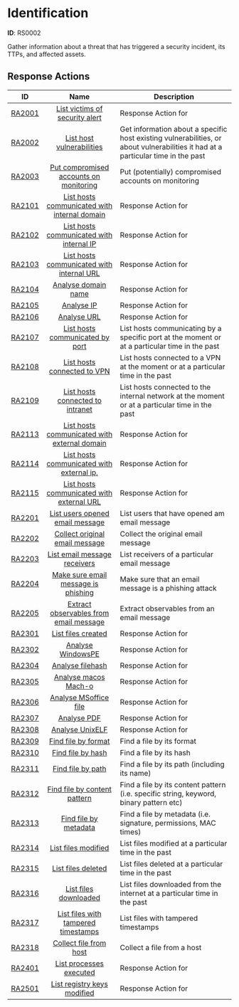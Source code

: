 # Identification 

**ID**: RS0002

Gather information about a threat that has triggered a security incident, its TTPs, and affected assets.
## Response Actions

| ID    | Name     | Description |
|:-----:|:--------:|-------------|
| [RA2001](../Response_Actions/RA_2001_list_victims_of_security_alert.md) | [List victims of security alert](../Response_Actions/RA_2001_list_victims_of_security_alert.md) | Response Action for |
| [RA2002](../Response_Actions/RA_2002_list_host_vulnerabilities.md) | [List host vulnerabilities](../Response_Actions/RA_2002_list_host_vulnerabilities.md) | Get information about a specific host existing vulnerabilities, or about vulnerabilities it had at a particular time in the past |
| [RA2003](../Response_Actions/RA_2003_put_compromised_accounts_on_monitoring.md) | [Put compromised accounts on monitoring](../Response_Actions/RA_2003_put_compromised_accounts_on_monitoring.md) | Put (potentially) compromised accounts on monitoring |
| [RA2101](../Response_Actions/RA_2101_list_hosts_communicated_with_internal_domain.md) | [List hosts communicated with internal domain](../Response_Actions/RA_2101_list_hosts_communicated_with_internal_domain.md) | Response Action for |
| [RA2102](../Response_Actions/RA_2102_list_hosts_communicated_with_internal_ip.md) | [List hosts communicated with internal IP](../Response_Actions/RA_2102_list_hosts_communicated_with_internal_ip.md) | Response Action for |
| [RA2103](../Response_Actions/RA_2103_list_hosts_communicated_with_internal_url.md) | [List hosts communicated with internal URL](../Response_Actions/RA_2103_list_hosts_communicated_with_internal_url.md) | Response Action for |
| [RA2104](../Response_Actions/RA_2104_analyse_domain_name.md) | [Analyse domain name](../Response_Actions/RA_2104_analyse_domain_name.md) | Response Action for |
| [RA2105](../Response_Actions/RA_2105_analyse_ip.md) | [Analyse IP](../Response_Actions/RA_2105_analyse_ip.md) | Response Action for |
| [RA2106](../Response_Actions/RA_2106_analyse_uri.md) | [Analyse URL](../Response_Actions/RA_2106_analyse_uri.md) | Response Action for |
| [RA2107](../Response_Actions/RA_2107_list_hosts_communicated_by_port.md) | [List hosts communicated by port](../Response_Actions/RA_2107_list_hosts_communicated_by_port.md) | List hosts communicating by a specific port at the moment or at a particular time in the past |
| [RA2108](../Response_Actions/RA_2108_list_hosts_connected_to_vpn.md) | [List hosts connected to VPN](../Response_Actions/RA_2108_list_hosts_connected_to_vpn.md) | List hosts connected to a VPN at the moment or at a particular time in the past |
| [RA2109](../Response_Actions/RA_2109_list_hosts_connected_to_intranet.md) | [List hosts connected to intranet](../Response_Actions/RA_2109_list_hosts_connected_to_intranet.md) | List hosts connected to the internal network at the moment or at a particular time in the past |
| [RA2113](../Response_Actions/RA_2113_list_hosts_communicated_with_external_domain.md) | [List hosts communicated with external domain](../Response_Actions/RA_2113_list_hosts_communicated_with_external_domain.md) | Response Action for |
| [RA2114](../Response_Actions/RA_2114_list_hosts_communicated_with_external_ip.md) | [List hosts communicated with external ip.](../Response_Actions/RA_2114_list_hosts_communicated_with_external_ip.md) | Response Action for |
| [RA2115](../Response_Actions/RA_2115_list_hosts_communicated_with_external_url.md) | [List hosts communicated with external URL](../Response_Actions/RA_2115_list_hosts_communicated_with_external_url.md) | Response Action for |
| [RA2201](../Response_Actions/RA_2201_list_users_opened_email_message.md) | [List users opened email message](../Response_Actions/RA_2201_list_users_opened_email_message.md) | List users that have opened am email message |
| [RA2202](../Response_Actions/RA_2202_collect_original_email_message.md) | [Collect original email message](../Response_Actions/RA_2202_collect_original_email_message.md) | Collect the original email message |
| [RA2203](../Response_Actions/RA_2203_list_email_message_receivers.md) | [List email message receivers](../Response_Actions/RA_2203_list_email_message_receivers.md) | List receivers of a particular email message |
| [RA2204](../Response_Actions/RA_2204_make_sure_email_message_is_phishing.md) | [Make sure email message is phishing](../Response_Actions/RA_2204_make_sure_email_message_is_phishing.md) | Make sure that an email message is a phishing attack |
| [RA2205](../Response_Actions/RA_2205_extract_observables_from_email_message.md) | [Extract observables from email message](../Response_Actions/RA_2205_extract_observables_from_email_message.md) | Extract observables from an email message |
| [RA2301](../Response_Actions/RA_2301_list_files_created.md) | [List files created](../Response_Actions/RA_2301_list_files_created.md) | Response Action for |
| [RA2302](../Response_Actions/RA_2302_analyse_windows_pe.md) | [Analyse WindowsPE](../Response_Actions/RA_2302_analyse_windows_pe.md) | Response Action for |
| [RA2304](../Response_Actions/RA_2304_analyse_filehash.md) | [Analyse filehash](../Response_Actions/RA_2304_analyse_filehash.md) | Response Action for |
| [RA2305](../Response_Actions/RA_2305_analyse_macos_macho.md) | [Analyse macos Mach-o](../Response_Actions/RA_2305_analyse_macos_macho.md) | Response Action for |
| [RA2306](../Response_Actions/RA_2306_analyse_ms_office_file.md) | [Analyse MSoffice file](../Response_Actions/RA_2306_analyse_ms_office_file.md) | Response Action for |
| [RA2307](../Response_Actions/RA_2307_analyse_pdf.md) | [Analyse PDF](../Response_Actions/RA_2307_analyse_pdf.md) | Response Action for |
| [RA2308](../Response_Actions/RA_2308_analyse_unix_elf.md) | [Analyse UnixELF](../Response_Actions/RA_2308_analyse_unix_elf.md) | Response Action for |
| [RA2309](../Response_Actions/RA_2309_find_file_by_format.md) | [Find file by format](../Response_Actions/RA_2309_find_file_by_format.md) | Find a file by its format |
| [RA2310](../Response_Actions/RA_2310_find_file_by_hash.md) | [Find file by hash](../Response_Actions/RA_2310_find_file_by_hash.md) | Find a file by its hash |
| [RA2311](../Response_Actions/RA_2311_find_file_by_path.md) | [Find file by path](../Response_Actions/RA_2311_find_file_by_path.md) | Find a file by its path (including its name) |
| [RA2312](../Response_Actions/RA_2312_find_file_by_content_pattern.md) | [Find file by content pattern](../Response_Actions/RA_2312_find_file_by_content_pattern.md) | Find a file by its content pattern (i.e. specific string, keyword, binary pattern etc) |
| [RA2313](../Response_Actions/RA_2313_find_file_by_metadata.md) | [Find file by metadata](../Response_Actions/RA_2313_find_file_by_metadata.md) | Find a file by metadata (i.e. signature, permissions, MAC times) |
| [RA2314](../Response_Actions/RA_2314_list_files_modified.md) | [List files modified](../Response_Actions/RA_2314_list_files_modified.md) | List files modified at a particular time in the past |
| [RA2315](../Response_Actions/RA_2315_list_files_deleted.md) | [List files deleted](../Response_Actions/RA_2315_list_files_deleted.md) | List files deleted at a particular time in the past |
| [RA2316](../Response_Actions/RA_2316_list_files_downloaded.md) | [List files downloaded](../Response_Actions/RA_2316_list_files_downloaded.md) | List files downloaded from the internet at a particular time in the past |
| [RA2317](../Response_Actions/RA_2317_list_files_with_tampered_timestamps.md) | [List files with tampered timestamps](../Response_Actions/RA_2317_list_files_with_tampered_timestamps.md) | List files with tampered timestamps |
| [RA2318](../Response_Actions/RA_2318_collect_file_from_host.md) | [Collect file from host](../Response_Actions/RA_2318_collect_file_from_host.md) | Collect a file from a host |
| [RA2401](../Response_Actions/RA_2401_list_processes_executed.md) | [List processes executed](../Response_Actions/RA_2401_list_processes_executed.md) | Response Action for |
| [RA2501](../Response_Actions/RA_2501_list_registry_keys_modified.md) | [List registry keys modified](../Response_Actions/RA_2501_list_registry_keys_modified.md) | Response Action for |